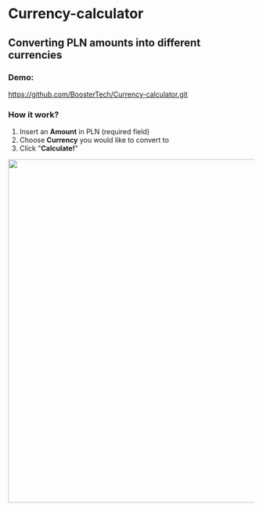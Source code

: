 # Currency-calculator

## Converting PLN amounts into different currencies
### Demo:
https://github.com/BoosterTech/Currency-calculator.git
### How it work?
1. Insert an **Amount** in PLN (required field)
2. Choose **Currency** you would like to convert to
3. Click "**Calculate!**"
<p align ="center">
  <img src="https://www.linkpicture.com/q/Animation.gif" width="700"
<p>

